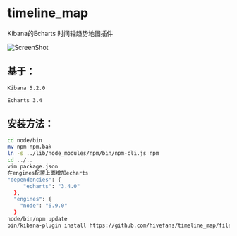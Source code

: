 # timeline_map
Kibana的Echarts 时间轴趋势地图插件

![ScreenShot](https://raw.github.com/hivefans/timeline_map/master/timeline-map.png)
## 基于：
    
    Kibana 5.2.0

    Echarts 3.4

## 安装方法：
``` bash
cd node/bin
mv npm npm.bak
ln -s ../lib/node_modules/npm/bin/npm-cli.js npm
cd ../..
vim package.json
在engines配置上面增加echarts
"dependencies": {
     "echarts": "3.4.0"
  },
  "engines": {
    "node": "6.9.0"
  }
node/bin/npm update
bin/kibana-plugin install https://github.com/hivefans/timeline_map/files/1024952/timeline_map_1.0.0.zip
```
